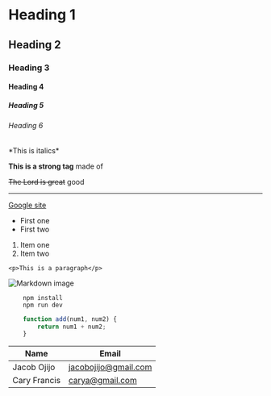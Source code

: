 <!-- Heading -->
# Heading 1
## Heading 2 
### Heading 3
#### Heading 4
##### Heading 5
###### Heading 6

<!--Italics -->
\*This is italics\*

<!--Strong -->
**This is a strong tag** made of

<!-- strikethrough -->
~~The Lord is great~~ good

<!-- Horizontal rule -->
---

<!--Blockquote -->
[Google site](https://www.google.com)

<!-- UL -->
* First one
* First two

<!-- ol -->
1. Item one
1. Item two

<!--Inline -->
`<p>This is a paragraph</p>`

<!-- Images -->
![Markdown image](https://ojijoportfolio.netlify.app/images/2.png)

<!-- Github markdown -->

<!-- Code blocks -->
```
    npm install
    npm run dev
```

```javascript
    function add(num1, num2) {
        return num1 + num2;
    }
```

| Name       |     Email |
|------------|-----------|
| Jacob Ojijo| jacobojijo@gmail.com |
| Cary Francis | carya@gmail.com |


